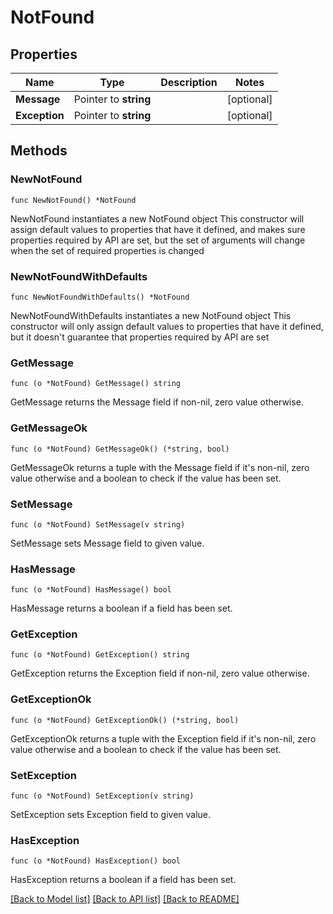 # NotFound

## Properties

Name | Type | Description | Notes
------------ | ------------- | ------------- | -------------
**Message** | Pointer to **string** |  | [optional] 
**Exception** | Pointer to **string** |  | [optional] 

## Methods

### NewNotFound

`func NewNotFound() *NotFound`

NewNotFound instantiates a new NotFound object
This constructor will assign default values to properties that have it defined,
and makes sure properties required by API are set, but the set of arguments
will change when the set of required properties is changed

### NewNotFoundWithDefaults

`func NewNotFoundWithDefaults() *NotFound`

NewNotFoundWithDefaults instantiates a new NotFound object
This constructor will only assign default values to properties that have it defined,
but it doesn't guarantee that properties required by API are set

### GetMessage

`func (o *NotFound) GetMessage() string`

GetMessage returns the Message field if non-nil, zero value otherwise.

### GetMessageOk

`func (o *NotFound) GetMessageOk() (*string, bool)`

GetMessageOk returns a tuple with the Message field if it's non-nil, zero value otherwise
and a boolean to check if the value has been set.

### SetMessage

`func (o *NotFound) SetMessage(v string)`

SetMessage sets Message field to given value.

### HasMessage

`func (o *NotFound) HasMessage() bool`

HasMessage returns a boolean if a field has been set.

### GetException

`func (o *NotFound) GetException() string`

GetException returns the Exception field if non-nil, zero value otherwise.

### GetExceptionOk

`func (o *NotFound) GetExceptionOk() (*string, bool)`

GetExceptionOk returns a tuple with the Exception field if it's non-nil, zero value otherwise
and a boolean to check if the value has been set.

### SetException

`func (o *NotFound) SetException(v string)`

SetException sets Exception field to given value.

### HasException

`func (o *NotFound) HasException() bool`

HasException returns a boolean if a field has been set.


[[Back to Model list]](../README.md#documentation-for-models) [[Back to API list]](../README.md#documentation-for-api-endpoints) [[Back to README]](../README.md)


